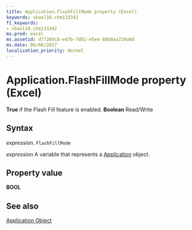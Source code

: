 ```yaml
---
title: Application.FlashFillMode property (Excel)
keywords: vbaxl10.chm133342
f1_keywords:
- vbaxl10.chm133342
ms.prod: excel
ms.assetid: d77269c8-e47b-7d81-e5e4-68b0aa720a0d
ms.date: 06/08/2017
localization_priority: Normal
---
```



# Application.FlashFillMode property (Excel)

 **True** if the Flash Fill feature is enabled. **Boolean** Read/Write


## Syntax

_expression_. `FlashFillMode`

_expression_ A variable that represents a [Application](Excel.Application-graph-property.md) object.


## Property value

 **BOOL**


## See also


[Application Object](Excel.Application(object).md)

